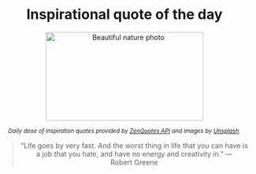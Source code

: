 
<div align="center">

# Inspirational quote of the day

<img src="./data/photo.jpeg" alt="Beautiful nature photo" width="320" height="180">

<sub><i>Daily dose of inspiration quotes provided by [ZenQuotes API](https://zenquotes.io/) and images by [Unsplash](https://unsplash.com/).</i></sub>


<blockquote>&ldquo;Life goes by very fast. And the worst thing in life that you can have is a job that you hate, and have no energy and creativity in.&rdquo; &mdash; <footer>Robert Greene</footer></blockquote>

</div>
